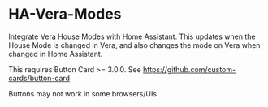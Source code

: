 # HA-Vera-Modes
Integrate Vera House Modes with Home Assistant. This updates when the House Mode is changed in Vera, and also changes the mode on Vera when changed in Home Assistant.

This requires Button Card >= 3.0.0. See https://github.com/custom-cards/button-card

Buttons may not work in some browsers/UIs
